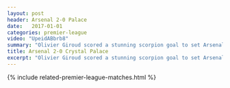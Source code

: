 ```yaml
---
layout: post
header: Arsenal 2-0 Palace
date:   2017-01-01
categories: premier-league
video: "UpeidABbrb8"
summary: "Olivier Giroud scored a stunning scorpion goal to set Arsenal on their way to victory. Iwobi completed the win with a precise header."
title: Arsenal 2-0 Crystal Palace
excerpt: "Olivier Giroud scored a stunning scorpion goal to set Arsenal on their way to victory. Iwobi completed the win with a precise header."
---
```


{% include related-premier-league-matches.html  %}

